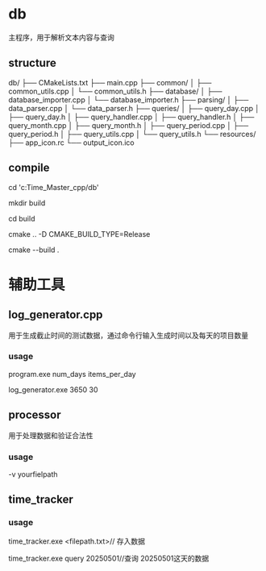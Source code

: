 # db
主程序，用于解析文本内容与查询
## structure
db/
├── CMakeLists.txt
├── main.cpp
├── common/
│   ├── common_utils.cpp
│   └── common_utils.h
├── database/
│   ├── database_importer.cpp
│   └── database_importer.h
├── parsing/
│   ├── data_parser.cpp
│   └── data_parser.h
├── queries/
│   ├── query_day.cpp
│   ├── query_day.h
│   ├── query_handler.cpp
│   ├── query_handler.h
│   ├── query_month.cpp
│   ├── query_month.h
│   ├── query_period.cpp
│   ├── query_period.h
│   ├── query_utils.cpp
│   └── query_utils.h
└── resources/
    ├── app_icon.rc
    └── output_icon.ico
## compile
cd 'c:Time_Master_cpp/db'

mkdir build

cd build

cmake .. -D CMAKE_BUILD_TYPE=Release

cmake --build .

# 辅助工具
## log_generator.cpp
用于生成截止时间的测试数据，通过命令行输入生成时间以及每天的项目数量
### usage
program.exe num_days items_per_day

log_generator.exe 3650 30

## processor
用于处理数据和验证合法性
### usage
-v yourfielpath


## time_tracker
### usage
time_tracker.exe <filepath.txt>// 存入数据

time_tracker.exe query 20250501//查询 20250501这天的数据

